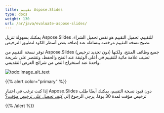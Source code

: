 ```yaml
---
title: تقييم Aspose.Slides
type: docs
weight: 130
url: /ar/java/evaluate-aspose-slides/
---
```



يمكنك بسهولة تنزيل Aspose.Slides للتقييم. تحميل التقييم هو نفس تحميل الشراء. تصبح نسخة التقييم مرخصة ببساطة عند إضافة بعض أسطر الكود لتطبيق الترخيص.

توفر نسخة التقييم من Aspose.Slides (دون تحديد ترخيص) جميع وظائف المنتج، ولكنها تضيف علامة مائية للتقييم في أعلى الوثيقة عند الفتح والحفظ، وتقتصر على شريحة واحدة عند استخراج النص من شرائح العرض التقديمي.

![todo:image_alt_text](evaluate-aspose-slides_1.png)

{{% alert color="primary" %}} 

إذا كنت ترغب في اختبار Aspose.Slides دون قيود نسخة التقييم، يمكنك أيضًا طلب ترخيص مؤقت لمدة 30 يومًا. يرجى الرجوع إلى [كيف تحصل على ترخيص مؤقت؟](https://purchase.aspose.com/temporary-license)

{{% /alert %}}